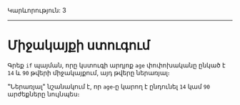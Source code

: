 Կարևորություն: 3

---

# Միջակայքի ստուգում

Գրեք `if` պայման, որը կստուգի արդյոք `age` փոփոխականը ընկած է `14` և `90` թվերի միջակայքում, այդ թվերը ներառյալ։

"Ներառյալ" նշանակում է, որ `age`֊ը կարող է ընդունել `14` կամ `90` արժեքները նույնպես։
